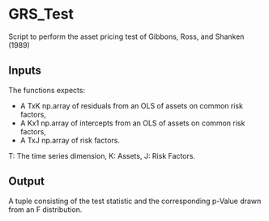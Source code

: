 # GRS_Test
Script to perform the asset pricing test of Gibbons, Ross, and Shanken (1989)

## Inputs
The functions expects:
  - A TxK np.array of residuals from an OLS of assets on common risk factors,
  - A Kx1 np.array of intercepts from an OLS of assets on common risk factors,
  - A TxJ np.array of risk factors.
  
T: The time series dimension,
K: Assets,
J: Risk Factors.

## Output
A tuple consisting of the test statistic and the corresponding p-Value drawn from an F distribution.
